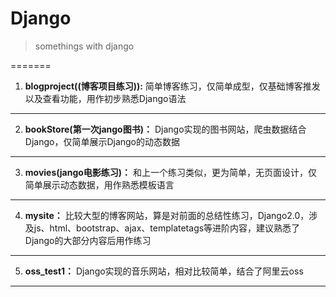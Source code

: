 # Django
>somethings with django

=======
1. __blogproject((博客项目练习)):__ 简单博客练习，仅简单成型，仅基础博客推发以及查看功能，用作初步熟悉Django语法
---
2. __bookStore(第一次jango图书)：__ Django实现的图书网站，爬虫数据结合Django，仅简单展示Django的动态数据
---
3. __movies(jango电影练习)：__ 和上一个练习类似，更为简单，无页面设计，仅简单展示动态数据，用作熟悉模板语言
---
4. __mysite：__ 比较大型的博客网站，算是对前面的总结性练习，Django2.0，涉及js、html、bootstrap、ajax、templatetags等进阶内容，建议熟悉了Django的大部分内容后用作练习
---
5. __oss_test1：__ Django实现的音乐网站，相对比较简单，结合了阿里云oss
---

